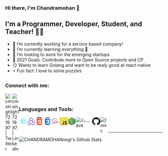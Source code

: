 
### Hi there, I'm Chandramohan 👋
<!-- ### Hi there, I'm Himanshu - aka [senseihimanshu][website] 👋 -->

## I'm a Programmer, Developer, Student, and Teacher! :man_technologist:
- 🔭 I’m currently working for a service based company!
- 🌱 I’m currently learning everything 🤣
- 👯 I’m looking to work for the emerging startups
- 🥅 2021 Goals: Contribute more to Open Source projects and CP
- :smirk: Wants to learn Golang and want to be realy good at react-native 
- ⚡ Fun fact: I love to solve puzzles

### Connect with me:

<!-- [<img align="left" alt="cmsingh1721997.com" width="22px" src="https://raw.githubusercontent.com/iconic/open-iconic/master/svg/globe.svg" />][website] -->
[<img align="left" alt="cmsingh1721997 | Twitter" width="22px" src="https://cdn.jsdelivr.net/npm/simple-icons@v3/icons/twitter.svg" />][twitter]
[<img align="left" alt="cmsingh1721997 | LinkedIn" width="22px" src="https://cdn.jsdelivr.net/npm/simple-icons@v3/icons/linkedin.svg" />][linkedin]
<!-- [<img align="left" alt="cmsingh1721997 | Instagram" width="22px" src="https://cdn.jsdelivr.net/npm/simple-icons@v3/icons/instagram.svg" />][instagram] -->

<br />

### Languages and Tools:

<!-- <img align="left" alt="Visual Studio Code" width="26px" src="https://raw.githubusercontent.com/github/explore/80688e429a7d4ef2fca1e82350fe8e3517d3494d/topics/visual-studio-code/visual-studio-code.png" /> -->
<!-- <img align="left" alt="Rider" width="26px" src="https://blog.jetbrains.com/wp-content/uploads/2017/04/dotnet-riderlogo.jpg" /> -->
<img align="left" alt="Rider" width="26px" src="https://raw.githubusercontent.com/github/explore/80688e429a7d4ef2fca1e82350fe8e3517d3494d/topics/react/react.png" />
<img align="left" alt="Rider" width="26px" src="https://raw.githubusercontent.com/github/explore/80688e429a7d4ef2fca1e82350fe8e3517d3494d/topics/redux/redux.png" />
<img align="left" alt="HTML5" width="26px" src="https://raw.githubusercontent.com/github/explore/80688e429a7d4ef2fca1e82350fe8e3517d3494d/topics/html/html.png" />
<img align="left" alt="CSS3" width="26px" src="https://raw.githubusercontent.com/github/explore/80688e429a7d4ef2fca1e82350fe8e3517d3494d/topics/css/css.png" />
<img align="left" alt="Sass" width="26px" src="https://raw.githubusercontent.com/github/explore/80688e429a7d4ef2fca1e82350fe8e3517d3494d/topics/sass/sass.png" />
<img align="left" alt="JavaScript" width="26px" src="https://raw.githubusercontent.com/github/explore/80688e429a7d4ef2fca1e82350fe8e3517d3494d/topics/javascript/javascript.png" />
<!-- <img align="left" alt="Angular" width="26px" src="https://redpanthers.co/wp-content/uploads/2017/12/angularjs.png" /> -->
<!-- <img align="left" alt="Dotnet" width="26px" src="https://github.com/jalbertsr/logo-badge-images/blob/master/img/rsz_dotnet.png?raw=true" /> -->
<!-- <img align="left" alt="Express" width="26px" src="https://github.com/MarioTerron/logo-images/blob/master/logos/expressjs.png" /> -->
<img align="left" alt="Node.js" width="26px" src="https://raw.githubusercontent.com/github/explore/80688e429a7d4ef2fca1e82350fe8e3517d3494d/topics/nodejs/nodejs.png" />
<img align="left" alt="Java" width="26px" src="https://cdn.iconscout.com/icon/free/png-512/java-43-569305.png" />
<!-- <img align="left" alt="SQL" width="26px" src="https://raw.githubusercontent.com/github/explore/80688e429a7d4ef2fca1e82350fe8e3517d3494d/topics/sql/sql.png" /> -->
<!-- <img align="left" alt="MySQL" width="26px" src="https://raw.githubusercontent.com/github/explore/80688e429a7d4ef2fca1e82350fe8e3517d3494d/topics/mysql/mysql.png" /> -->
<img align="left" alt="MongoDB" width="26px" src="https://raw.githubusercontent.com/github/explore/80688e429a7d4ef2fca1e82350fe8e3517d3494d/topics/mongodb/mongodb.png" />
<!-- <img align="left" alt="Git" width="26px" src="https://raw.githubusercontent.com/github/explore/80688e429a7d4ef2fca1e82350fe8e3517d3494d/topics/git/git.png" /> -->
<img align="left" alt="GitHub" width="26px" src="https://raw.githubusercontent.com/github/explore/78df643247d429f6cc873026c0622819ad797942/topics/github/github.png" />
<!-- <img align="left" alt="Python" width="26px" src="https://github.com/jalbertsr/logo-badge-images/blob/master/img/rsz_python.png?raw=true" /> -->
<img align="left" alt="Ionic" width="26px" src="https://github.com/jalbertsr/logo-badge-images/blob/master/img/rsz_ionic.png?raw=true" />
<!-- <img align="left" alt="Terminal" width="26px" src="https://raw.githubusercontent.com/github/explore/80688e429a7d4ef2fca1e82350fe8e3517d3494d/topics/terminal/terminal.png" /> -->

<br />
<br />

---

<img align="left" alt="CHANDRAMOHANnegi's Github Stats" src="https://github-readme-stats.vercel.app/api?username=CHANDRAMOHANnegi&show_icons=true&hide_border=true" />

<!-- [website]: https://portfolio2020sensei.herokuapp.com/ -->
[twitter]: https://twitter.com/cmsingh1721997
<!-- [instagram]: https://instagram.com/senseihimanshu -->
[linkedin]: https://www.linkedin.com/in/chandramohannegi/
